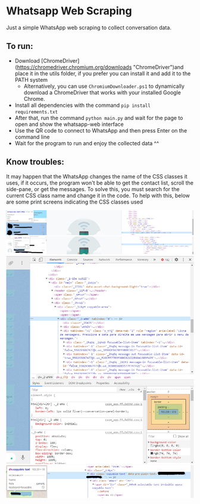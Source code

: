 # Whatsapp Web Scraping
Just a simple WhatsApp web scraping to collect conversation data.

## To run:
 - Download [ChromeDriver] (https://chromedriver.chromium.org/downloads "ChromeDriver")and place it in the utils folder, if you prefer you can install it and add it to the PATH system
    - Alternatively, you can use `ChromiumDownloader.ps1` to dynamically download a ChromeDriver that works with your installed
    Google Chrome.
 - Install all dependencies with the command `pip install requirements.txt`
 - After that, run the command `python main.py` and wait for the page to open and show the whatsapp-web interface
 - Use the QR code to connect to WhatsApp and then press Enter on the command line
 - Wait for the program to run and enjoy the collected data ^^
 
## Know troubles:
 It may happen that the WhatsApp changes the name of the CSS classes it uses, if it occurs, the program won't be able to get the contact list, scroll the side-pane, or get the messages. To solve this, you must search for the current CSS class name and change it in the code. To help with this, below are some print screens indicating the CSS classes used

<kbd><img src="readme/image_1.png" /></kbd>
<kbd><img src="readme/image_2.png" /></kbd>
<kbd><img src="readme/image_3.png" /></kbd>
<kbd><img src="readme/image_4.png" /></kbd>
